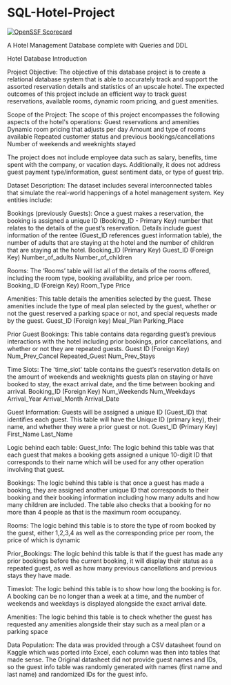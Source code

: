 # SQL-Hotel-Project

[![OpenSSF Scorecard](https://api.securityscorecards.dev/projects/github.com/{JacobAronowitz}/{SQL-Hotel-Project-Group-4}/badge)](https://securityscorecards.dev/viewer/?uri=github.com/{JacobAronowitz}/{SQL-Hotel-Project-Group-4})

A Hotel Management Database complete with Queries and DDL

Hotel Database Introduction

Project Objective: The objective of this database project is to create a relational database system that is able to accurately track and support the assorted reservation details and statistics of an upscale hotel. The expected outcomes of this project include an efficient way to track guest reservations, available rooms, dynamic room pricing, and guest amenities.  

Scope of the Project: The scope of this project encompasses the following aspects of the
hotel's operations:
Guest reservations and amenities
Dynamic room pricing that adjusts per day
Amount and type of rooms available
Repeated customer status and previous bookings/cancellations
Number of weekends and weeknights stayed

The project does not include employee data such as salary, benefits, time spent with the company, or vacation days. Additionally, it does not address guest payment type/information, guest sentiment data, or type of guest trip.

Dataset Description: The dataset includes several interconnected tables that simulate the real-world happenings of a hotel management system. Key entities include:

 Bookings (previously Guests): Once a guest makes a reservation, the booking is assigned a unique ID (Booking_ID - Primary Key) number that relates to the details of the guest’s reservation. Details include guest information of the rentee (Guest_ID references guest information table), the number of adults that are staying at the hotel and the number of children that are staying at the hotel.
Booking_ID (Primary Key)
Guest_ID (Foreign Key)
Number_of_adults
Number_of_children

Rooms: The ‘Rooms’ table will list all of the details of the rooms offered, including the room type, booking availability, and price per room. 
Booking_ID (Foreign Key)
Room_Type
Price

Amenities: This table details the amenities selected by the guest. These amenities include the type of meal plan selected by the guest, whether or not the guest reserved a parking space or not, and special requests made by the guest.
Guest_ID (Foreign key)
Meal_Plan
Parking_Place

Prior Guest Bookings: This table contains data regarding guest’s previous interactions with the hotel including prior bookings, prior cancellations, and whether or not they are repeated guests.
Guest ID (Foreign Key)
Num_Prev_Cancel
Repeated_Guest 
Num_Prev_Stays

 Time Slots: The 'time_slot' table contains the guest’s reservation details on the amount of weekends and weeknights guests plan on staying or have booked to stay, the exact arrival date, and the time between booking and arrival.
Booking_ID (Foreign Key)
Num_Weekends
Num_Weekdays
Arrival_Year
Arrival_Month
Arrival_Date

Guest Information: Guests will be assigned a unique ID (Guest_ID) that identifies each guest. This table will have the Unique ID (primary key), their name, and whether they were a prior guest or not.
Guest_ID (Primary Key)
First_Name
Last_Name

Logic behind each table:
Guest_Info: The logic behind this table was that each guest that makes a booking gets assigned a unique 10-digit ID that corresponds to their name which will be used for any other operation involving that guest.

Bookings: The logic behind this table is that once a guest has made a booking, they are assigned another unique ID that corresponds to their booking and their booking information including how many adults and how many children are included. The table also checks that a booking for no more than 4 people as that is the maximum room occupancy.

Rooms: The logic behind this table is to store the type of room booked by the guest, either 1,2,3,4 as well as the corresponding price per room, the price of which is dynamic

Prior_Bookings: The logic behind this table is that if the guest has made any prior bookings before the current booking, it will display their status as a repeated guest, as well as how many previous cancellations and previous stays they have made.

Timeslot: The logic behind this table is to show how long the booking is for. A booking can be no longer than a week at a time, and the number of weekends and weekdays is displayed alongside the exact arrival date.

Amenities: The logic behind this table is to check whether the guest has requested any amenities alongside their stay such as a meal plan or a parking space



Data Population: The data was provided through a CSV datasheet found on Kaggle which was ported into Excel, each column was then into tables that made sense. The Original datasheet did not provide guest names and IDs, so the guest info table was randomly generated with names (first name and last name) and randomized IDs for the guest info.

